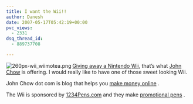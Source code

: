 ```yaml
---
title: I want the Wii!!
author: Danesh
date: 2007-05-17T05:42:19+00:00
pvc_views:
  - 2331
dsq_thread_id:
  - 889737708

---
```

[<img src="/wp-content/uploads/2007/05/260px-wii_wiimotea.png" title="260px-wii_wiimotea.png" alt="260px-wii_wiimotea.png" align="left" />][1][Giving away a Nintendo Wii][2], that&#8217;s what [John Chow][3] is offering. I would really like to have one of those sweet looking Wii.

John Chow dot com is blog that helps you [make money online][4] .

The Wii is sponsored by [1234Pens.com][5] and they make [promotional pens][5] .

 [1]: /wp-content/uploads/2007/05/260px-wii_wiimotea.png "260px-wii_wiimotea.png"
 [2]: http://www.johnchow.com/evil-blog-contest-win-a-nintendo-wii/
 [3]: http://www.johnchow.com
 [4]: http://www.johnchow.com/
 [5]: http://www.1234pens.com/